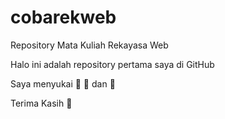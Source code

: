 # cobarekweb
Repository Mata Kuliah Rekayasa Web

Halo ini adalah repository pertama saya di GitHub

Saya menyukai 🍵 🍎 dan 🍕

Terima Kasih 🤝
